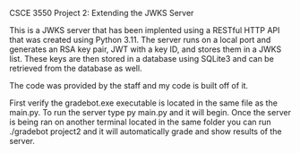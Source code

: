 CSCE 3550 Project 2: Extending the JWKS Server


This is a JWKS server that has been implented using a RESTful HTTP API that was created using Python 3.11. The server runs on a local port and generates an RSA key pair, JWT with a key ID, and stores them in a JWKS list. These keys are then stored in a database using SQLite3 and can be retrieved from the database as well. 

The code was provided by the staff and my code is built off of it. 

First verify the gradebot.exe executable is located in the same file as the main.py. To run the server type py main.py and it will begin. Once the server is being ran on another terminal located in the same folder you can run ./gradebot project2 and it will automatically grade and show results of the server. 

